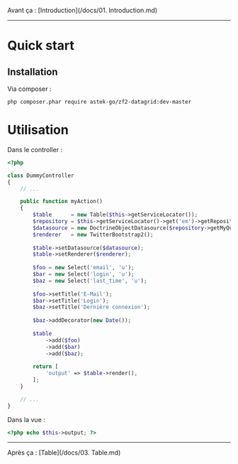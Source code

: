 Avant ça : [Introduction](/docs/01. Introduction.md)

---

# Quick start

## Installation

Via composer :

```
php composer.phar require astek-go/zf2-datagrid:dev-master
```

# Utilisation

Dans le controller :

```php
<?php

class DummyController
{
	// ...

	public function myAction()
    {
    	$table      = new Table($this->getServiceLocator());
        $repository = $this->getServiceLocator()->get('em')->getRepository(User::class);
        $datasource = new DoctrineObjectDatasource($repository->getMyQuery());
        $renderer   = new TwitterBootstrap2();
        
        $table->setDatasource($datasource);
        $table->setRenderer($renderer);
        
        $foo = new Select('email', 'u');
        $bar = new Select('login', 'u');
        $baz = new Select('last_time', 'u');
        
        $foo->setTitle('E-Mail');
        $bar->setTitle('Login');
        $baz->setTitle('Dernière connexion');
        
        $baz->addDecorator(new Date());
        
        $table
        	->add($foo)
            ->add($bar)
            ->add($baz);
        
        return [
        	'output' => $table->render(),
        ];
    }

	// ...
}
```

Dans la vue :

```php
<?php echo $this->output; ?>
```
---
Après ça : [Table](/docs/03. Table.md)